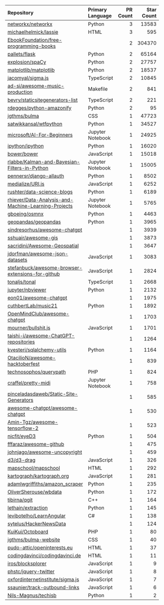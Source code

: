 | Repository | Primary Language | PR Count | Star Count |
| :-- | :-- | --: | --: |
| [networkx/networkx](https://github.com/networkx/networkx) | Python | 3 | 13583 |
| [michaelhelmick/lassie](https://github.com/michaelhelmick/lassie) | HTML | 3 | 595 |
| [EbookFoundation/free-programming-books](https://github.com/EbookFoundation/free-programming-books) |  | 2 | 304370 |
| [pallets/flask](https://github.com/pallets/flask) | Python | 2 | 65164 |
| [explosion/spaCy](https://github.com/explosion/spaCy) | Python | 2 | 27757 |
| [matplotlib/matplotlib](https://github.com/matplotlib/matplotlib) | Python | 2 | 18537 |
| [jacomyal/sigma.js](https://github.com/jacomyal/sigma.js) | TypeScript | 2 | 10845 |
| [ad-si/awesome-music-production](https://github.com/ad-si/awesome-music-production) | Makefile | 2 | 841 |
| [bevry/staticsitegenerators-list](https://github.com/bevry/staticsitegenerators-list) | TypeScript | 2 | 221 |
| [rdegges/python-amazonify](https://github.com/rdegges/python-amazonify) | Python | 2 | 95 |
| [jgthms/bulma](https://github.com/jgthms/bulma) | CSS | 1 | 47723 |
| [satwikkansal/wtfpython](https://github.com/satwikkansal/wtfpython) | Python | 1 | 34527 |
| [microsoft/AI-For-Beginners](https://github.com/microsoft/AI-For-Beginners) | Jupyter Notebook | 1 | 24925 |
| [ipython/ipython](https://github.com/ipython/ipython) | Python | 1 | 16020 |
| [bower/bower](https://github.com/bower/bower) | JavaScript | 1 | 15018 |
| [rlabbe/Kalman-and-Bayesian-Filters-in-Python](https://github.com/rlabbe/Kalman-and-Bayesian-Filters-in-Python) | Jupyter Notebook | 1 | 15005 |
| [pennersr/django-allauth](https://github.com/pennersr/django-allauth) | Python | 1 | 8502 |
| [medialize/URI.js](https://github.com/medialize/URI.js) | JavaScript | 1 | 6252 |
| [rushter/data-science-blogs](https://github.com/rushter/data-science-blogs) | Python | 1 | 6189 |
| [rhiever/Data-Analysis-and-Machine-Learning-Projects](https://github.com/rhiever/Data-Analysis-and-Machine-Learning-Projects) | Jupyter Notebook | 1 | 5765 |
| [gboeing/osmnx](https://github.com/gboeing/osmnx) | Python | 1 | 4463 |
| [geopandas/geopandas](https://github.com/geopandas/geopandas) | Python | 1 | 3965 |
| [sindresorhus/awesome-chatgpt](https://github.com/sindresorhus/awesome-chatgpt) |  | 1 | 3939 |
| [sshuair/awesome-gis](https://github.com/sshuair/awesome-gis) |  | 1 | 3873 |
| [sacridini/Awesome-Geospatial](https://github.com/sacridini/Awesome-Geospatial) |  | 1 | 3647 |
| [jdorfman/awesome-json-datasets](https://github.com/jdorfman/awesome-json-datasets) | JavaScript | 1 | 3083 |
| [stefanbuck/awesome-browser-extensions-for-github](https://github.com/stefanbuck/awesome-browser-extensions-for-github) | JavaScript | 1 | 2824 |
| [tonaljs/tonal](https://github.com/tonaljs/tonal) | TypeScript | 1 | 2668 |
| [jupyter/nbviewer](https://github.com/jupyter/nbviewer) | Python | 1 | 2132 |
| [eon01/awesome-chatgpt](https://github.com/eon01/awesome-chatgpt) |  | 1 | 1975 |
| [cuthbertLab/music21](https://github.com/cuthbertLab/music21) | Python | 1 | 1892 |
| [OpenMindClub/awesome-chatgpt](https://github.com/OpenMindClub/awesome-chatgpt) |  | 1 | 1703 |
| [mourner/bullshit.js](https://github.com/mourner/bullshit.js) | JavaScript | 1 | 1701 |
| [taishi-i/awesome-ChatGPT-repositories](https://github.com/taishi-i/awesome-ChatGPT-repositories) |  | 1 | 1264 |
| [kvesteri/sqlalchemy-utils](https://github.com/kvesteri/sqlalchemy-utils) | Python | 1 | 1164 |
| [OtacilioN/awesome-hacktoberfest](https://github.com/OtacilioN/awesome-hacktoberfest) |  | 1 | 839 |
| [technosophos/querypath](https://github.com/technosophos/querypath) | PHP | 1 | 824 |
| [craffel/pretty-midi](https://github.com/craffel/pretty-midi) | Jupyter Notebook | 1 | 758 |
| [pinceladasdaweb/Static-Site-Generators](https://github.com/pinceladasdaweb/Static-Site-Generators) |  | 1 | 585 |
| [awesome-chatgpt/awesome-chatgpt](https://github.com/awesome-chatgpt/awesome-chatgpt) |  | 1 | 530 |
| [Amin-Tgz/awesome-tensorflow-2](https://github.com/Amin-Tgz/awesome-tensorflow-2) |  | 1 | 523 |
| [nicfit/eyeD3](https://github.com/nicfit/eyeD3) | Python | 1 | 504 |
| [fffaraz/awesome-github](https://github.com/fffaraz/awesome-github) |  | 1 | 475 |
| [johnjago/awesome-uncopyright](https://github.com/johnjago/awesome-uncopyright) |  | 1 | 459 |
| [d3/d3-drag](https://github.com/d3/d3-drag) | JavaScript | 1 | 326 |
| [mapschool/mapschool](https://github.com/mapschool/mapschool) | HTML | 1 | 292 |
| [kartograph/kartograph.org](https://github.com/kartograph/kartograph.org) | JavaScript | 1 | 281 |
| [adamlwgriffiths/amazon_scraper](https://github.com/adamlwgriffiths/amazon_scraper) | Python | 1 | 235 |
| [OliverSherouse/wbdata](https://github.com/OliverSherouse/wbdata) | Python | 1 | 172 |
| [tibirna/qgit](https://github.com/tibirna/qgit) | C++ | 1 | 164 |
| [lethain/extraction](https://github.com/lethain/extraction) | Python | 1 | 145 |
| [levibotelho/LearnAngular](https://github.com/levibotelho/LearnAngular) | C# | 1 | 138 |
| [sytelus/HackerNewsData](https://github.com/sytelus/HackerNewsData) |  | 1 | 124 |
| [KuiKui/Octoboard](https://github.com/KuiKui/Octoboard) | PHP | 1 | 80 |
| [jgthms/bulma-website](https://github.com/jgthms/bulma-website) | CSS | 1 | 40 |
| [pudo-attic/openinterests.eu](https://github.com/pudo-attic/openinterests.eu) | HTML | 1 | 37 |
| [codingdavinci/codingdavinci.de](https://github.com/codingdavinci/codingdavinci.de) | HTML | 1 | 11 |
| [iros/blocksplorer](https://github.com/iros/blocksplorer) | JavaScript | 1 | 9 |
| [phstc/jquery-twitter](https://github.com/phstc/jquery-twitter) | JavaScript | 1 | 8 |
| [oxfordinternetinstitute/sigma.js](https://github.com/oxfordinternetinstitute/sigma.js) | JavaScript | 1 | 7 |
| [ssaunier/track-outbound-links](https://github.com/ssaunier/track-outbound-links) | JavaScript | 1 | 6 |
| [Nils-Magnus/techisb](https://github.com/Nils-Magnus/techisb) | Python | 1 | 2 |
